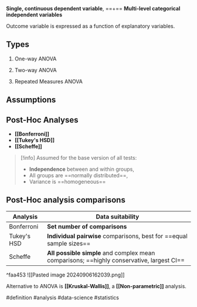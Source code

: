 **Single, continuous dependent variable**,
==+==
**Multi-level categorical independent variables**

Outcome variable is expressed as a function of explanatory variables.

## Types
1. One-way ANOVA

2. Two-way ANOVA

3. Repeated Measures ANOVA


## Assumptions


## Post-Hoc Analyses

- **[[Bonferroni]]**
- **[[Tukey's HSD]]**
- **[[Scheffe]]**

> [!info] Assumed for the base version of all tests:
> - **Independence** between and within groups, 
> - All groups are ==normally distributed==,
> - Variance is ==homogeneous==

## Post-Hoc analysis comparisons

| Analysis    | Data suitability                                                                          |
| ----------- | ----------------------------------------------------------------------------------------- |
| Bonferroni  | **Set number of comparisons**                                                             |
| Tukey's HSD | **Individual pairwise** comparisons, best for ==equal sample sizes==                      |
| Scheffe     | **All possible simple** and complex mean comparisons; ==highly conservative, largest CI== |

^faa453
![[Pasted image 20240906162039.png]]

Alternative to ANOVA is **[[Kruskal-Wallis]]**, a **[[Non-parametric]]** analysis.

#definition #analysis #data-science #statistics 
